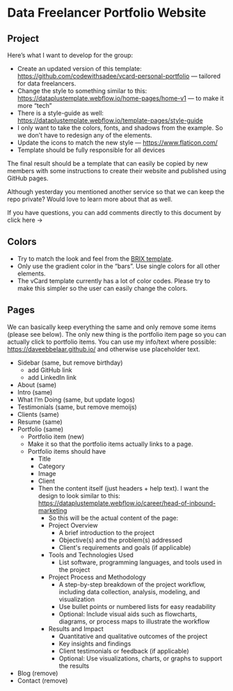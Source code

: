 # Data Freelancer Portfolio Website

## Project

Here’s what I want to develop for the group:

- Create an updated version of this template: <https://github.com/codewithsadee/vcard-personal-portfolio> — tailored for data freelancers.
- Change the style to something similar to this: <https://dataplustemplate.webflow.io/home-pages/home-v1> — to make it more “tech”
- There is a style-guide as well: <https://dataplustemplate.webflow.io/template-pages/style-guide>
- I only want to take the colors, fonts, and shadows from the example. So we don’t have to redesign any of the elements.
- Update the icons to match the new style — <https://www.flaticon.com/>
- Template should be fully responsible for all devices

The final result should be a template that can easily be copied by new members with some instructions to create their website and published using GitHub pages.

Although yesterday you mentioned another service so that we can keep the repo private? Would love to learn more about that as well.

If you have questions, you can add comments directly to this document by click here →

## Colors

- Try to match the look and feel from the [BRIX template](https://dataplustemplate.webflow.io/template-pages/style-guide).
- Only use the gradient color in the “bars”. Use single colors for all other elements.
- The vCard template currently has a lot of color codes. Please try to make this simpler so the user can easily change the colors.

## Pages

We can basically keep everything the same and only remove some items (please see below). The only new thing is the portfolio item page so you can actually click to portfolio items. You can use my info/text where possible: <https://daveebbelaar.github.io/> and otherwise use placeholder text.

- Sidebar (same, but remove birthday)
  - add GitHub link
  - add LinkedIn link
- About (same)
- Intro (same)
- What I’m Doing (same, but update logos)
- Testimonials (same, but remove memoijs)
- Clients (same)
- Resume (same)
- Portfolio (same)
  - Portfolio item (new)
  - Make it so that the portfolio items actually links to a page.
  - Portfolio items should have
    - Title
    - Category
    - Image
    - Client
    - Then the content itself (just headers + help text). I want the design to look similar to this: <https://dataplustemplate.webflow.io/career/head-of-inbound-marketing>
      - So this will be the actual content of the page:
      - Project Overview
        - A brief introduction to the project
        - Objective(s) and the problem(s) addressed
        - Client's requirements and goals (if applicable)
      - Tools and Technologies Used
        - List software, programming languages, and tools used in the project
      - Project Process and Methodology
        - A step-by-step breakdown of the project workflow, including data collection, analysis, modeling, and visualization
        - Use bullet points or numbered lists for easy readability
        - Optional: Include visual aids such as flowcharts, diagrams, or process maps to illustrate the workflow
      - Results and Impact
        - Quantitative and qualitative outcomes of the project
        - Key insights and findings
        - Client testimonials or feedback (if applicable)
        - Optional: Use visualizations, charts, or graphs to support the results
- Blog (remove)
- Contact (remove)
